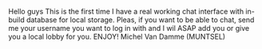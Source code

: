 Hello guys
This is the first time I have a real working chat interface with in-build database for local storage.
Pleas, if you want to be able to chat, send me your username you want to log in with and I wil ASAP add you or give you a local lobby for you.
ENJOY!
Michel Van Damme (MUNTSEL)

